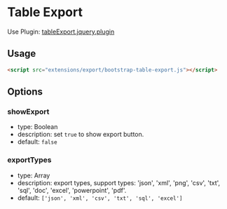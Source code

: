 # Table Export

Use Plugin: [tableExport.jquery.plugin](https://github.com/kayalshri/tableExport.jquery.plugin)

## Usage

```html
<script src="extensions/export/bootstrap-table-export.js"></script>
```

## Options

### showExport

* type: Boolean
* description: set `true` to show export button.
* default: `false`

### exportTypes

* type: Array
* description: export types, support types: 'json', 'xml', 'png', 'csv', 'txt', 'sql', 'doc', 'excel', 'powerpoint', 'pdf'.
* default: `['json', 'xml', 'csv', 'txt', 'sql', 'excel']`